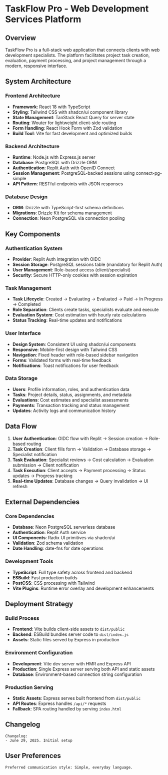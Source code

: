 # TaskFlow Pro - Web Development Services Platform

## Overview

TaskFlow Pro is a full-stack web application that connects clients with web development specialists. The platform facilitates project task creation, evaluation, payment processing, and project management through a modern, responsive interface.

## System Architecture

### Frontend Architecture
- **Framework**: React 18 with TypeScript
- **Styling**: Tailwind CSS with shadcn/ui component library
- **State Management**: TanStack React Query for server state
- **Routing**: Wouter for lightweight client-side routing
- **Form Handling**: React Hook Form with Zod validation
- **Build Tool**: Vite for fast development and optimized builds

### Backend Architecture
- **Runtime**: Node.js with Express.js server
- **Database**: PostgreSQL with Drizzle ORM
- **Authentication**: Replit Auth with OpenID Connect
- **Session Management**: PostgreSQL-backed sessions using connect-pg-simple
- **API Pattern**: RESTful endpoints with JSON responses

### Database Design
- **ORM**: Drizzle with TypeScript-first schema definitions
- **Migrations**: Drizzle Kit for schema management
- **Connection**: Neon PostgreSQL via connection pooling

## Key Components

### Authentication System
- **Provider**: Replit Auth integration with OIDC
- **Session Storage**: PostgreSQL sessions table (mandatory for Replit Auth)
- **User Management**: Role-based access (client/specialist)
- **Security**: Secure HTTP-only cookies with session expiration

### Task Management
- **Task Lifecycle**: Created → Evaluating → Evaluated → Paid → In Progress → Completed
- **Role Separation**: Clients create tasks, specialists evaluate and execute
- **Evaluation System**: Cost estimation with hourly rate calculations
- **Status Tracking**: Real-time updates and notifications

### User Interface
- **Design System**: Consistent UI using shadcn/ui components
- **Responsive**: Mobile-first design with Tailwind CSS
- **Navigation**: Fixed header with role-based sidebar navigation
- **Forms**: Validated forms with real-time feedback
- **Notifications**: Toast notifications for user feedback

### Data Storage
- **Users**: Profile information, roles, and authentication data
- **Tasks**: Project details, status, assignments, and metadata
- **Evaluations**: Cost estimates and specialist assessments
- **Payments**: Transaction tracking and status management
- **Updates**: Activity logs and communication history

## Data Flow

1. **User Authentication**: OIDC flow with Replit → Session creation → Role-based routing
2. **Task Creation**: Client fills form → Validation → Database storage → Specialist notification
3. **Task Evaluation**: Specialist reviews → Cost calculation → Evaluation submission → Client notification
4. **Task Execution**: Client accepts → Payment processing → Status updates → Progress tracking
5. **Real-time Updates**: Database changes → Query invalidation → UI refresh

## External Dependencies

### Core Dependencies
- **Database**: Neon PostgreSQL serverless database
- **Authentication**: Replit Auth service
- **UI Components**: Radix UI primitives via shadcn/ui
- **Validation**: Zod schema validation
- **Date Handling**: date-fns for date operations

### Development Tools
- **TypeScript**: Full type safety across frontend and backend
- **ESBuild**: Fast production builds
- **PostCSS**: CSS processing with Tailwind
- **Vite Plugins**: Runtime error overlay and development enhancements

## Deployment Strategy

### Build Process
- **Frontend**: Vite builds client-side assets to `dist/public`
- **Backend**: ESBuild bundles server code to `dist/index.js`
- **Assets**: Static files served by Express in production

### Environment Configuration
- **Development**: Vite dev server with HMR and Express API
- **Production**: Single Express server serving both API and static assets
- **Database**: Environment-based connection string configuration

### Production Serving
- **Static Assets**: Express serves built frontend from `dist/public`
- **API Routes**: Express handles `/api/*` requests
- **Fallback**: SPA routing handled by serving `index.html`

## Changelog

```
Changelog:
- June 29, 2025. Initial setup
```

## User Preferences

```
Preferred communication style: Simple, everyday language.
```